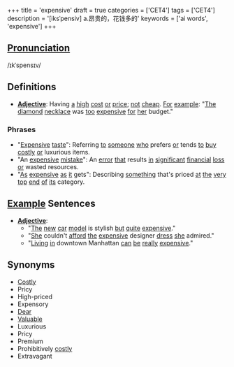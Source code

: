+++
title = 'expensive'
draft = true
categories = ['CET4']
tags = ['CET4']
description = '[iksˈpensiv] a.昂贵的，花钱多的'
keywords = ['ai words', 'expensive']
+++

## [Pronunciation](/en/post/pronunciation/)
/ɪkˈspensɪv/

## Definitions
- **[Adjective](/en/post/adjective/)**: Having [a](/en/post/a/) [high](/en/post/high/) [cost](/en/post/cost/) [or](/en/post/or/) [price](/en/post/price/); [not](/en/post/not/) [cheap](/en/post/cheap/). [For](/en/post/for/) [example](/en/post/example/): "[The](/en/post/the/) [diamond](/en/post/diamond/) [necklace](/en/post/necklace/) was [too](/en/post/too/) [expensive](/en/post/expensive/) [for](/en/post/for/) [her](/en/post/her/) budget."

### Phrases
- "[Expensive](/en/post/expensive/) [taste](/en/post/taste/)": Referring [to](/en/post/to/) [someone](/en/post/someone/) [who](/en/post/who/) prefers [or](/en/post/or/) tends [to](/en/post/to/) [buy](/en/post/buy/) [costly](/en/post/costly/) [or](/en/post/or/) luxurious items.
- "An [expensive](/en/post/expensive/) [mistake](/en/post/mistake/)": An [error](/en/post/error/) [that](/en/post/that/) results [in](/en/post/in/) [significant](/en/post/significant/) [financial](/en/post/financial/) [loss](/en/post/loss/) [or](/en/post/or/) wasted resources.
- "[As](/en/post/as/) [expensive](/en/post/expensive/) [as](/en/post/as/) [it](/en/post/it/) gets": Describing [something](/en/post/something/) that's priced [at](/en/post/at/) [the](/en/post/the/) [very](/en/post/very/) [top](/en/post/top/) [end](/en/post/end/) [of](/en/post/of/) [its](/en/post/its/) category.

## [Example](/en/post/example/) Sentences
- **[Adjective](/en/post/adjective/)**: 
  - "[The](/en/post/the/) [new](/en/post/new/) [car](/en/post/car/) [model](/en/post/model/) is stylish [but](/en/post/but/) [quite](/en/post/quite/) [expensive](/en/post/expensive/)."
  - "[She](/en/post/she/) couldn't [afford](/en/post/afford/) [the](/en/post/the/) [expensive](/en/post/expensive/) designer [dress](/en/post/dress/) [she](/en/post/she/) admired."
  - "[Living](/en/post/living/) [in](/en/post/in/) downtown Manhattan [can](/en/post/can/) [be](/en/post/be/) [really](/en/post/really/) [expensive](/en/post/expensive/)."

## Synonyms
- [Costly](/en/post/costly/)
- Pricy
- High-priced
- Expensory
- [Dear](/en/post/dear/)
- [Valuable](/en/post/valuable/)
- Luxurious
- Pricy
- Premium
- Prohibitively [costly](/en/post/costly/)
- Extravagant
